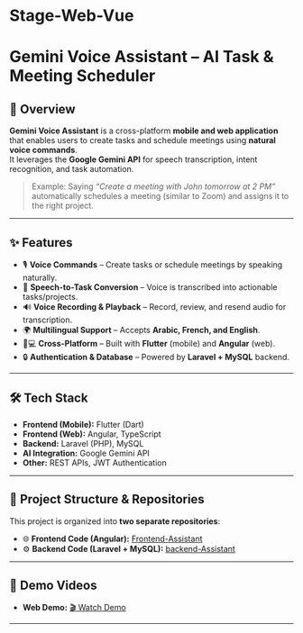 # Stage-Web-Vue

# Gemini Voice Assistant – AI Task & Meeting Scheduler  

## 📌 Overview  
**Gemini Voice Assistant** is a cross-platform **mobile and web application** that enables users to create tasks and schedule meetings using **natural voice commands**.  
It leverages the **Google Gemini API** for speech transcription, intent recognition, and task automation.  

> Example: Saying _“Create a meeting with John tomorrow at 2 PM”_ automatically schedules a meeting (similar to Zoom) and assigns it to the right project.  

---

## ✨ Features  
- 🎙 **Voice Commands** – Create tasks or schedule meetings by speaking naturally.  
- 📝 **Speech-to-Task Conversion** – Voice is transcribed into actionable tasks/projects.  
- 🔊 **Voice Recording & Playback** – Record, review, and resend audio for transcription.  
- 🌍 **Multilingual Support** – Accepts **Arabic, French, and English**.  
- 📱💻 **Cross-Platform** – Built with **Flutter** (mobile) and **Angular** (web).  
- 🔒 **Authentication & Database** – Powered by **Laravel + MySQL** backend.  

---

## 🛠️ Tech Stack  
- **Frontend (Mobile):** Flutter (Dart)  
- **Frontend (Web):** Angular, TypeScript  
- **Backend:** Laravel (PHP), MySQL  
- **AI Integration:** Google Gemini API  
- **Other:** REST APIs, JWT Authentication  

---

## 📂 Project Structure & Repositories

This project is organized into **two separate repositories**:

- 🌐 **Frontend Code (Angular):** [Frontend-Assistant](https://github.com/raedzayoud/Voice-Talk)  
- ⚙️ **Backend Code (Laravel + MySQL):** [backend-Assistant](https://github.com/raedzayoud/backend-Assistant-vocal-intelligent-pour-la-gestion-automatisee-des-taches.--web)  

---

## 🎥 Demo Videos  

- **Web Demo:** [🎬 Watch Demo](https://drive.google.com/file/d/11dhSTHqGSy6df3GcKYbIxSpwhNjiIw7U/view?usp=drive_link)  
---
